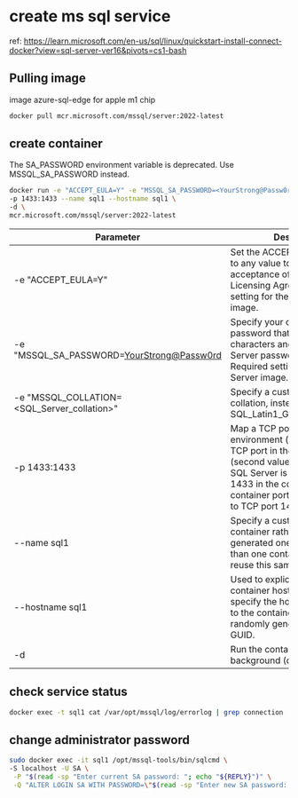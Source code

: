 # create ms sql service

ref: https://learn.microsoft.com/en-us/sql/linux/quickstart-install-connect-docker?view=sql-server-ver16&pivots=cs1-bash

## Pulling image
 image azure-sql-edge for apple m1 chip

```bash 
docker pull mcr.microsoft.com/mssql/server:2022-latest
```

## create container

The SA_PASSWORD environment variable is deprecated. Use MSSQL_SA_PASSWORD instead.

```bash
docker run -e "ACCEPT_EULA=Y" -e "MSSQL_SA_PASSWORD=<YourStrong@Passw0rd>" \
-p 1433:1433 --name sql1 --hostname sql1 \
-d \
mcr.microsoft.com/mssql/server:2022-latest
```

| Parameter                                   | Description                                                                                                                                                                                                                                        |
|---------------------------------------------|----------------------------------------------------------------------------------------------------------------------------------------------------------------------------------------------------------------------------------------------------|
| -e "ACCEPT_EULA=Y"                          | Set the ACCEPT_EULA variable to any value to confirm your acceptance of the End-User Licensing Agreement. Required setting for the SQL Server image.                                                                                               |
| -e "MSSQL_SA_PASSWORD=<YourStrong@Passw0rd> | Specify your own strong password that is at least eight characters and meets the SQL Server password requirements. Required setting for the SQL Server image.                                                                                      |
| -e "MSSQL_COLLATION=<SQL_Server_collation>" | Specify a custom SQL Server collation, instead of the default SQL_Latin1_General_CP1_CI_AS.                                                                                                                                                        |
| -p 1433:1433                                | 	Map a TCP port on the host environment (first value) with a TCP port in the container (second value). In this example, SQL Server is listening on TCP 1433 in the container and this container port is then exposed to TCP port 1433 on the host. |
| --name sql1                                 | Specify a custom name for the container rather than a randomly generated one. If you run more than one container, you can't reuse this same name.                                                                                                  |
| --hostname sql1                             | Used to explicitly set the container hostname. If you don't specify the hostname, it defaults to the container ID, which is a randomly generated system GUID.                                                                                      |
| -d                                          | Run the container in the background (daemon).                                                                                                                                                                                                      |

## check service status

```bash
docker exec -t sql1 cat /var/opt/mssql/log/errorlog | grep connection
```

## change administrator password
```bash 
sudo docker exec -it sql1 /opt/mssql-tools/bin/sqlcmd \
-S localhost -U SA \
 -P "$(read -sp "Enter current SA password: "; echo "${REPLY}")" \
 -Q "ALTER LOGIN SA WITH PASSWORD=\"$(read -sp "Enter new SA password: "; echo "${REPLY}")\""
 ```